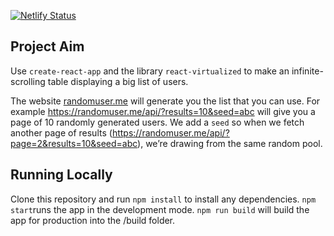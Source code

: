 [![Netlify Status](https://api.netlify.com/api/v1/badges/0a6daaaa-56a2-4420-ad81-85817ea5c60c/deploy-status)](https://app.netlify.com/sites/cocky-dubinsky-62772c/deploys)

## Project Aim
Use `create-react-app` and the library `react-virtualized` to make an infinite-scrolling table displaying a big list of users.

The website [randomuser.me](randomuser.me) will generate you the list that you can use. For example https://randomuser.me/api/?results=10&seed=abc will give you a page of 10 randomly generated users. We add a `seed` so when we fetch another page of results (https://randomuser.me/api/?page=2&results=10&seed=abc), we’re drawing from the same random pool.

## Running Locally
Clone this repository and run `npm install` to install any dependencies. `npm start`runs the app in the development mode. `npm run build` will build the app for production into the /build folder.
